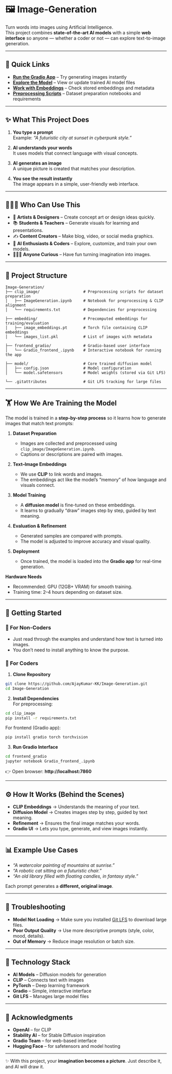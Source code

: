 # 🖼️ Image-Generation  

Turn words into images using Artificial Intelligence.  
This project combines **state-of-the-art AI models** with a simple **web interface** so anyone — whether a coder or not — can explore text-to-image generation.  

---

## 🔗 Quick Links  

- **[Run the Gradio App](./frontend_gradio/Gradio_frontend_.ipynb)** – Try generating images instantly  
- **[Explore the Model](./model/)** – View or update trained AI model files  
- **[Work with Embeddings](./embedding/)** – Check stored embeddings and metadata  
- **[Preprocessing Scripts](./clip_image/)** – Dataset preparation notebooks and requirements  

---

## ✨ What This Project Does  

1. **You type a prompt**  
   Example: *“A futuristic city at sunset in cyberpunk style.”*  

2. **AI understands your words**  
   It uses models that connect language with visual concepts.  

3. **AI generates an image**  
   A unique picture is created that matches your description.  

4. **You see the result instantly**  
   The image appears in a simple, user-friendly web interface.  

---

## 👨🏽‍💻 Who Can Use This  

- 🎨 **Artists & Designers** – Create concept art or design ideas quickly.  
- 📚 **Students & Teachers** – Generate visuals for learning and presentations.  
- ✍️ **Content Creators** – Make blog, video, or social media graphics.  
- 🤖 **AI Enthusiasts & Coders** – Explore, customize, and train your own models.  
- 🧑‍🤝‍🧑 **Anyone Curious** – Have fun turning imagination into images.  

---

## 📂 Project Structure  

```
Image-Generation/
├── clip_image/                   # Preprocessing scripts for dataset preparation
│   ├── ImageGeneration.ipynb     # Notebook for preprocessing & CLIP alignment
│   └── requirements.txt          # Dependencies for preprocessing

├── embedding/                    # Precomputed embeddings for training/evaluation
│   ├── image_embeddings.pt       # Torch file containing CLIP embeddings
│   └── images_list.pkl           # List of images with metadata

├── frontend_gradio/              # Gradio-based user interface
│   └── Gradio_frontend_.ipynb    # Interactive notebook for running the app

├── model/                        # Core trained diffusion model
│   ├── config.json               # Model configuration
│   └── model.safetensors         # Model weights (stored via Git LFS)

└── .gitattributes                # Git LFS tracking for large files
```

---

## 🏋️ How We Are Training the Model  

The model is trained in a **step-by-step process** so it learns how to generate images that match text prompts:  

1. **Dataset Preparation**  
   - Images are collected and preprocessed using `clip_image/ImageGeneration.ipynb`.  
   - Captions or descriptions are paired with images.  

2. **Text–Image Embeddings**  
   - We use **CLIP** to link words and images.  
   - The embeddings act like the model’s “memory” of how language and visuals connect.  

3. **Model Training**  
   - A **diffusion model** is fine-tuned on these embeddings.  
   - It learns to gradually “draw” images step by step, guided by text meaning.  

4. **Evaluation & Refinement**  
   - Generated samples are compared with prompts.  
   - The model is adjusted to improve accuracy and visual quality.  

5. **Deployment**  
   - Once trained, the model is loaded into the **Gradio app** for real-time generation.  

**Hardware Needs**  
- Recommended: GPU (12GB+ VRAM) for smooth training.  
- Training time: 2–4 hours depending on dataset size.  

---
## 🚀 Getting Started  

### 🔹 For Non-Coders  
- Just read through the examples and understand how text is turned into images.  
- You don’t need to install anything to know the purpose.  

### 🔹 For Coders  

1. **Clone Repository**  
```bash
git clone https://github.com/AjayKumar-KK/Image-Generation.git
cd Image-Generation
```

2. **Install Dependencies**  
For preprocessing:  
```bash
cd clip_image
pip install -r requirements.txt
```

For frontend (Gradio app):  
```bash
pip install gradio torch torchvision
```

3. **Run Gradio Interface**  
```bash
cd frontend_gradio
jupyter notebook Gradio_frontend_.ipynb
```

👉 Open browser: **http://localhost:7860**  

---

## ⚙️ How It Works (Behind the Scenes)  

- **CLIP Embeddings** → Understands the meaning of your text.  
- **Diffusion Model** → Creates images step by step, guided by text meaning.  
- **Refinement** → Ensures the final image matches your words.  
- **Gradio UI** → Lets you type, generate, and view images instantly.  

---

## 📊 Example Use Cases  

- *“A watercolor painting of mountains at sunrise.”*  
- *“A robotic cat sitting on a futuristic chair.”*  
- *“An old library filled with floating candles, in fantasy style.”*  

Each prompt generates a **different, original image**.  

---

## 🔧 Troubleshooting  

- **Model Not Loading** → Make sure you installed [Git LFS](https://git-lfs.com/) to download large files.  
- **Poor Output Quality** → Use more descriptive prompts (style, color, mood, details).  
- **Out of Memory** → Reduce image resolution or batch size.  

---

## 🧪 Technology Stack  

- **AI Models** – Diffusion models for generation  
- **CLIP** – Connects text with images  
- **PyTorch** – Deep learning framework  
- **Gradio** – Simple, interactive interface  
- **Git LFS** – Manages large model files  

---

## 🙌 Acknowledgments  

- **OpenAI** – for CLIP  
- **Stability AI** – for Stable Diffusion inspiration  
- **Gradio Team** – for web-based interface  
- **Hugging Face** – for safetensors and model hosting  

---

✨ With this project, your **imagination becomes a picture**. Just describe it, and AI will draw it.  
